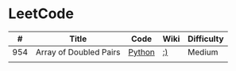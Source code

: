# LeetCode

| #   | Title                  | Code   | Wiki | Difficulty |
|-----|------------------------|--------|------|------------|
| 954 | Array of Doubled Pairs | [Python](https://github.com/notruilin/LeetCode/tree/master/954.%20Array%20of%20Doubled%20Pairs) | [:)](https://github.com/notruilin/LeetCode/wiki/954.-Array-of-Doubled-Pairs)   | Medium     |
|     |                        |        |      |            |

